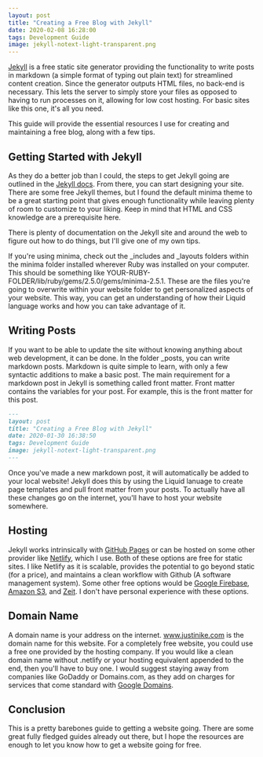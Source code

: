 ```yaml
---
layout: post
title: "Creating a Free Blog with Jekyll"
date: 2020-02-08 16:28:00
tags: Development Guide
image: jekyll-notext-light-transparent.png
---
```


 [Jekyll](https://jekyllrb.com/) is a free static site generator providing the functionality to write posts in markdown (a simple format of typing out plain text) for streamlined content creation. Since the generator outputs HTML files, no back-end is necessary. This lets the server to simply store your files as opposed to having to run processes on it, allowing for low cost hosting. For basic sites like this one, it's all you need.

This guide will provide the essential resources I use for creating and maintaining a free blog, along with a few tips.

## Getting Started with Jekyll

As they do a better job than I could, the steps to get Jekyll going are outlined in the [Jekyll docs](https://jekyllrb.com/docs/). From there, you can start designing your site. There are some free Jekyll themes, but I found the default minima theme to be a great starting point that gives enough functionality while leaving plenty of room to customize to your liking. Keep in mind that HTML and CSS knowledge are a prerequisite here.

There is plenty of documentation on the Jekyll site and around the web to figure out how to do things, but I'll give one of my own tips.

If you're using minima, check out the _includes and _layouts folders within the minima folder installed wherever Ruby was installed on your computer. This should be something like YOUR-RUBY-FOLDER/lib/ruby/gems/2.5.0/gems/minima-2.5.1. These are the files you're going to overwrite within your website folder to get personalized aspects of your website. This way, you can get an understanding of how their Liquid language works and how you can take advantage of it.

## Writing Posts

If you want to be able to update the site without knowing anything about web development, it can be done. In the folder _posts, you can write markdown posts. Markdown is quite simple to learn, with only a few syntactic additions to make a basic post. The main requirement for a markdown post in Jekyll is something called front matter. Front matter contains the variables for your post. For example, this is the front matter for this post.

```Markdown
---
layout: post
title: "Creating a Free Blog with Jekyll"
date: 2020-01-30 16:38:50
tags: Development Guide
image: jekyll-notext-light-transparent.png
---
```

Once you've made a new markdown post, it will automatically be added to your local website! Jekyll does this by using the Liquid lanuage to create page templates and pull front matter from your posts. To actually have all these changes go on the internet, you'll have to host your website somewhere.

## Hosting

Jekyll works intrinsically with [GitHub Pages](https://pages.github.com/) or can be hosted on some other provider like [Netlify](https://www.netlify.com/), which I use. Both of these options are free for static sites. I like Netlify as it is scalable, provides the potential to go beyond static (for a price), and maintains a clean workflow with Github (A software management system). Some other free options would be [Google Firebase](https://firebase.google.com/), [Amazon S3](https://aws.amazon.com/s3/), and [Zeit](https://zeit.co/). I don't have personal experience with these options.

## Domain Name

A domain name is your address on the internet. www.justinike.com is the domain name for this website. For a completely free website, you could use a free one provided by the hosting company. If you would like a clean domain name without .netlify or your hosting equivalent appended to the end, then you'll have to buy one. I would suggest staying away from companies like GoDaddy or Domains.com, as they add on charges for services that come standard with [Google Domains](https://domains.google/).

## Conclusion

This is a pretty barebones guide to getting a website going. There are some great fully fledged guides already out there, but I hope the resources are enough to let you know how to get a website going for free.
